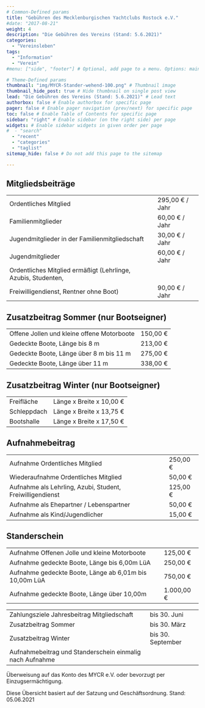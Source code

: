 ```yaml
---
# Common-Defined params
title: "Gebühren des Mecklenburgischen Yachtclubs Rostock e.V."
#date: "2017-08-21"
weight: 4
description: "Die Gebühren des Vereins (Stand: 5.6.2021)"
categories:
  - "Vereinsleben"
tags:
  - "Information"
  - "Verein"
#menu: ["side", "footer"] # Optional, add page to a menu. Options: main, side, footer

# Theme-Defined params
thumbnail: "img/MYCR-Stander-wehend-100.png" # Thumbnail image
thumbnail_hide_post: true # Hide thumbnail on single post view
lead: "Die Gebühren des Vereins (Stand: 5.6.2021)" # Lead text
authorbox: false # Enable authorbox for specific page
pager: false # Enable pager navigation (prev/next) for specific page
toc: false # Enable Table of Contents for specific page
sidebar: "right" # Enable sidebar (on the right side) per page
widgets: # Enable sidebar widgets in given order per page
#  - "search"
  - "recent"
  - "categories"
  - "taglist"
sitemap_hide: false # Do not add this page to the sitemap

---
```


## Mitgliedsbeiträge
|                         |                            |
| ---------------------- | -------------------------- |
| Ordentliches Mitglied | 295,00 € / Jahr |
| Familienmitglieder | 60,00 € / Jahr |
| Jugendmitglieder in der Familienmitgliedschaft | 30,00 € / Jahr |
| Jugendmitglieder | 60,00 € / Jahr |
| Ordentliches Mitglied ermäßigt (Lehrlinge, Azubis, Studenten,
| Freiwilligendienst, Rentner ohne Boot) | 90,00 € / Jahr |

## Zusatzbeitrag Sommer (nur Bootseigner)


|                         |                            |
| ---------------------- | -------------------------- |
|Offene Jollen und kleine offene Motorboote |  150,00 € |
| Gedeckte Boote, Länge bis 8 m | 213,00 € |
| Gedeckte Boote, Länge über 8 m bis 11 m | 275,00 € |
| Gedeckte Boote, Länge über 11 m | 338,00 € |


## Zusatzbeitrag Winter (nur Bootseigner)
|                         |                            |
| ---------------------- | -------------------------- |
| Freifläche | Länge x Breite x 10,00 € | 
| Schleppdach | Länge x Breite x 13,75 € | 
| Bootshalle | Länge x Breite x 17,50 € | 

## Aufnahmebeitrag
|                         |                            |
| ---------------------- | -------------------------- |
| Aufnahme Ordentliches Mitglied | 250,00 € | 
| Wiederaufnahme Ordentliches Mitglied | 50,00 € | 
| Aufnahme als Lehrling, Azubi, Student, Freiwilligendienst | 125,00 € | 
| Aufnahme als Ehepartner / Lebenspartner | 50,00 € | 
| Aufnahme als Kind/Jugendlicher | 15,00 €| 

## Standerschein

|                         |                            |
| ---------------------- | -------------------------- |
| Aufnahme Offenen Jolle und kleine Motorboote | 125,00 € | 
| Aufnahme gedeckte Boote, Länge bis 6,00m LüA | 250,00 €| 
| Aufnahme gedeckte Boote, Länge ab 6,01m bis 10,00m LüA | 750,00 €| 
| Aufnahme gedeckte Boote, Länge über 10,00m | 1.000,00 €| 

|                         |                            |
| ---------------------- | -------------------------- |
| Zahlungsziele Jahresbeitrag Mitgliedschaft | bis 30. Juni |
| Zusatzbeitrag Sommer | bis 30. März |
| Zusatzbeitrag Winter | bis 30. September |
| Aufnahmebeitrag und Standerschein einmalig nach Aufnahme ||

Überweisung auf das Konto des MYCR e.V. oder bevorzugt per Einzugsermächtigung.

Diese Übersicht basiert auf der Satzung und Geschäftsordnung.
Stand: 05.06.2021